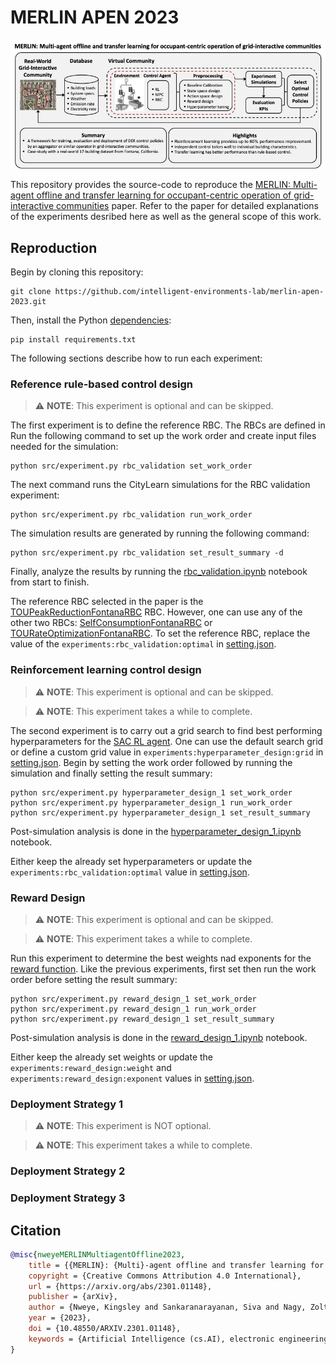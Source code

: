 # MERLIN APEN 2023

![Methodology overview](figures/graphical_abstract.jpg)

This repository provides the source-code to reproduce the [MERLIN: Multi-agent offline and transfer learning for occupant-centric operation of grid-interactive communities](https://arxiv.org/abs/2301.01148) paper. Refer to the paper for detailed explanations of the experiments desribed here as well as the general scope of this work.

## Reproduction

Begin by cloning this repository:

```console
git clone https://github.com/intelligent-environments-lab/merlin-apen-2023.git
```

Then, install the Python [dependencies](requirements.txt):

```console
pip install requirements.txt
```

The following sections describe how to run each experiment:

### Reference rule-based control design

> ⚠️ **NOTE**:
> This experiment is optional and can be skipped.

The first experiment is to define the reference RBC. The RBCs are defined in Run the following command to set up the work order and create input files needed for the simulation:

```console
python src/experiment.py rbc_validation set_work_order
```

The next command runs the CityLearn simulations for the RBC validation experiment:

```console
python src/experiment.py rbc_validation run_work_order
```

The simulation results are generated by running the following command:

```console
python src/experiment.py rbc_validation set_result_summary -d
```

Finally, analyze the results by running the [rbc_validation.ipynb](analysis/rbc_validation.ipynb) notebook from start to finish. 

The reference RBC selected in the paper is the [TOUPeakReductionFontanaRBC]() RBC. However, one can use any of the other two RBCs: [SelfConsumptionFontanaRBC]() or [TOURateOptimizationFontanaRBC](). To set the reference RBC, replace the value of the `experiments:rbc_validation:optimal` in [setting.json](src/settings.json).

### Reinforcement learning control design

> ⚠️ **NOTE**:
> This experiment is optional and can be skipped.

> ⚠️ **NOTE**:
> This experiment takes a while to complete.

The second experiment is to carry out a grid search to find best performing hyperparameters for the [SAC RL agent](). One can use the default search grid or define a custom grid value in `experiments:hyperparameter_design:grid` in [setting.json](src/settings.json). Begin by setting the work order followed by running the simulation and finally setting the result summary:

```console
python src/experiment.py hyperparameter_design_1 set_work_order
python src/experiment.py hyperparameter_design_1 run_work_order
python src/experiment.py hyperparameter_design_1 set_result_summary
```

Post-simulation analysis is done in the [hyperparameter_design_1.ipynb](analysis/hyperparameter_design_1.ipynb) notebook.

Either keep the already set hyperparameters or update the `experiments:rbc_validation:optimal` value in [setting.json](src/settings.json).

### Reward Design

> ⚠️ **NOTE**:
> This experiment is optional and can be skipped.

> ⚠️ **NOTE**:
> This experiment takes a while to complete.

Run this experiment to determine the best weights nad exponents for the [reward function](). Like the previous experiments, first set then run the work order before setting the result summary:

```console
python src/experiment.py reward_design_1 set_work_order
python src/experiment.py reward_design_1 run_work_order
python src/experiment.py reward_design_1 set_result_summary
```

Post-simulation analysis is done in the [reward_design_1.ipynb](analysis/reward_design_1.ipynb) notebook.

Either keep the already set weights or update the `experiments:reward_design:weight` and `experiments:reward_design:exponent` values in [setting.json](src/settings.json).

### Deployment Strategy 1

> ⚠️ **NOTE**:
> This experiment is NOT optional.

> ⚠️ **NOTE**:
> This experiment takes a while to complete.




### Deployment Strategy 2

### Deployment Strategy 3


## Citation

```bib
@misc{nweyeMERLINMultiagentOffline2023,
	title = {{MERLIN}: {Multi}-agent offline and transfer learning for occupant-centric energy flexible operation of grid-interactive communities using smart meter data and {CityLearn}},
	copyright = {Creative Commons Attribution 4.0 International},
	url = {https://arxiv.org/abs/2301.01148},
	publisher = {arXiv},
	author = {Nweye, Kingsley and Sankaranarayanan, Siva and Nagy, Zoltan},
	year = {2023},
	doi = {10.48550/ARXIV.2301.01148},
	keywords = {Artificial Intelligence (cs.AI), electronic engineering, FOS: Computer and information sciences, FOS: Electrical engineering, information engineering, Machine Learning (cs.LG), Systems and Control (eess.SY)},
}
```